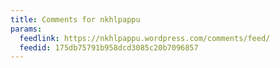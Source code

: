 ```yaml
---
title: Comments for nkhlpappu
params:
  feedlink: https://nkhlpappu.wordpress.com/comments/feed/
  feedid: 175db75791b958dcd3085c20b7096857
---
```

